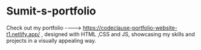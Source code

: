 # Sumit-s-portfolio
Check out my portfolio ---->    https://codeclause-portfolio-website-t1.netlify.app/ , designed with HTML ,CSS and JS, showcasing my skills and projects in a visually appealing way.
